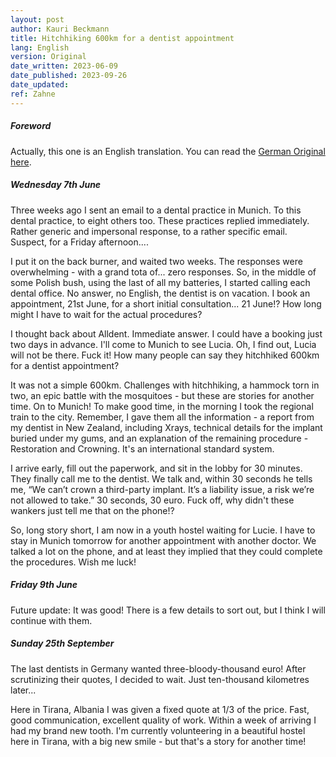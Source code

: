 ```yaml
---
layout: post
author: Kauri Beckmann
title: Hitchhiking 600km for a dentist appointment
lang: English
version: Original
date_written: 2023-06-09
date_published: 2023-09-26
date_updated: 
ref: Zahne
---
```


##### Foreword

Actually, this one is an English translation. You can read the [German Original here](/Fahren-600km-mit-Anhalter-für-einen-Zahnarzttermin.html).

##### Wednesday 7th June

Three weeks ago I sent an email to a dental practice in Munich. To this dental practice, to eight others too. These practices replied immediately. Rather generic and impersonal response, to a rather specific email. Suspect, for a Friday afternoon....

I put it on the back burner, and waited two weeks. The responses were overwhelming - with a grand tota of... zero responses. So, in the middle of some Polish bush, using the last of all my batteries, I started calling each dental office. No answer, no English, the dentist is on vacation. I book an appointment, 21st June, for a short initial consultation... 21 June!? How long might I have to wait for the actual procedures?

I thought back about Alldent. Immediate answer. I could have a booking just two days in advance. I'll come to Munich to see Lucia. Oh, I find out, Lucia will not be there. Fuck it! How many people can say they hitchhiked 600km for a dentist appointment?

It was not a simple 600km. Challenges with hitchhiking, a hammock torn in two, an epic battle with the mosquitoes - but these are stories for another time. On to Munich! To make good time, in the morning I took the regional train to the city. Remember, I gave them all the information - a report from my dentist in New Zealand, including Xrays, technical details for the implant buried under my gums, and an explanation of the remaining procedure - Restoration and Crowning. It's an international standard system.

I arrive early, fill out the paperwork, and sit in the lobby for 30 minutes. They finally call me to the dentist. We talk and, within 30 seconds he tells me, “We can’t crown a third-party implant. It’s a liability issue, a risk we’re not allowed to take.” 30 seconds, 30 euro. Fuck off, why didn't these wankers just tell me that on the phone!?

So, long story short, I am now in a youth hostel waiting for Lucie. I have to stay in Munich tomorrow for another appointment with another doctor. We talked a lot on the phone, and at least they implied that they could complete the procedures. Wish me luck!

##### Friday 9th June

Future update: It was good! There is a few details to sort out, but I think I will continue with them.

##### Sunday 25th September

The last dentists in Germany wanted three-bloody-thousand euro! After scrutinizing their quotes, I decided to wait. Just ten-thousand kilometres later...

Here in Tirana, Albania I was given a fixed quote at 1/3 of the price. Fast, good communication, excellent quality of work. Within a week of arriving I had my brand new tooth. I'm currently volunteering in a beautiful hostel here in Tirana, with a big new smile - but that's a story for another time!